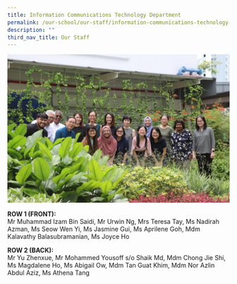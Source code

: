 ```yaml
---
title: Information Communications Technology Department
permalink: /our-school/our-staff/information-communications-technology-teachers/
description: ""
third_nav_title: Our Staff
---
```

<img src="/images/image1.jpg">

**ROW 1 (FRONT):** <br>
Mr Muhammad Izam Bin Saidi, Mr Urwin Ng, Mrs Teresa Tay, Ms Nadirah Azman, Ms Seow Wen Yi, Ms Jasmine Gui, Ms Aprilene Goh, Mdm Kalavathy Balasubramanian, Ms Joyce Ho

**ROW 2 (BACK):** <br>
Mr Yu Zhenxue, Mr Mohammed Yousoff s/o Shaik Md, Mdm Chong Jie Shi, Ms Magdalene Ho, Ms Abigail Ow, Mdm Tan Guat Khim, Mdm Nor Azlin Abdul Aziz, Ms Athena Tang
